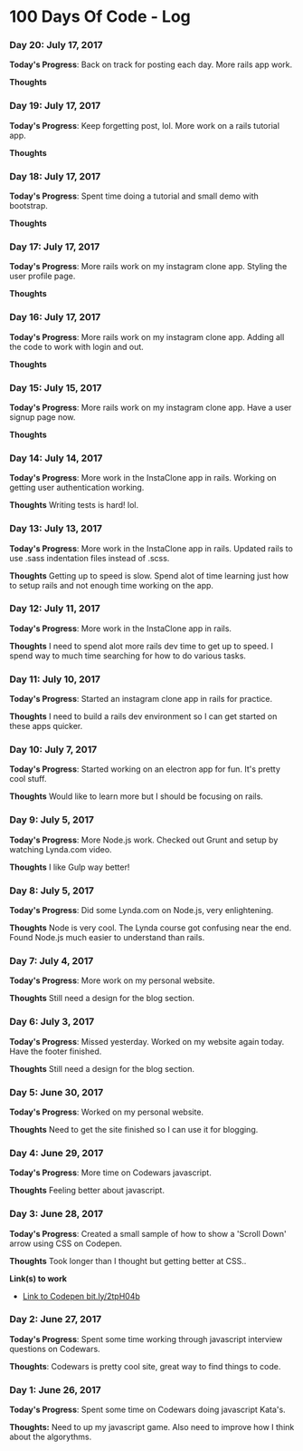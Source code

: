 # 100 Days Of Code - Log

### Day 20: July 17, 2017
**Today's Progress**: Back on track for posting each day. More rails app work.

**Thoughts**



### Day 19: July 17, 2017
**Today's Progress**: Keep forgetting post, lol. More work on a rails tutorial app.

**Thoughts**



### Day 18: July 17, 2017
**Today's Progress**: Spent time doing a tutorial and small demo with bootstrap.

**Thoughts**



### Day 17: July 17, 2017
**Today's Progress**: More rails work on my instagram clone app. Styling the user profile page.

**Thoughts**



### Day 16: July 17, 2017
**Today's Progress**: More rails work on my instagram clone app. Adding all the code to work with login and out.

**Thoughts**



### Day 15: July 15, 2017
**Today's Progress**: More rails work on my instagram clone app. Have a user signup page now.

**Thoughts**



### Day 14: July 14, 2017
**Today's Progress**: More work in the InstaClone app in rails. Working on getting user authentication working.

**Thoughts** Writing tests is hard! lol.



### Day 13: July 13, 2017
**Today's Progress**: More work in the InstaClone app in rails. Updated rails to use .sass indentation files instead of .scss.

**Thoughts** Getting up to speed is slow. Spend alot of time learning just how to setup rails and not enough time working on the app.



### Day 12: July 11, 2017
**Today's Progress**: More work in the InstaClone app in rails.

**Thoughts** I need to spend alot more rails dev time to get up to speed. I spend way to much time searching for how to do various tasks.



### Day 11: July 10, 2017
**Today's Progress**: Started an instagram clone app in rails for practice.

**Thoughts** I need to build a rails dev environment so I can get started on these apps quicker.



### Day 10: July 7, 2017
**Today's Progress**: Started working on an electron app for fun. It's pretty cool stuff.

**Thoughts** Would like to learn more but I should be focusing on rails.



### Day 9: July 5, 2017
**Today's Progress**: More Node.js work. Checked out Grunt and setup by watching Lynda.com video.

**Thoughts** I like Gulp way better!



### Day 8: July 5, 2017
**Today's Progress**: Did some Lynda.com on Node.js, very enlightening.

**Thoughts** Node is very cool. The Lynda course got confusing near the end. Found Node.js much easier to understand than rails.



### Day 7: July 4, 2017
**Today's Progress**: More work on my personal website.

**Thoughts** Still need a design for the blog section.



### Day 6: July 3, 2017
**Today's Progress**: Missed yesterday. Worked on my website again today. Have the footer finished.

**Thoughts** Still need a design for the blog section.



### Day 5: June 30, 2017
**Today's Progress**: Worked on my personal website.

**Thoughts** Need to get the site finished so I can use it for blogging.



### Day 4: June 29, 2017
**Today's Progress**: More time on Codewars javascript.

**Thoughts** Feeling better about javascript.



### Day 3: June 28, 2017
**Today's Progress**: Created a small sample of how to show a 'Scroll Down' arrow using CSS on Codepen.

**Thoughts** Took longer than I thought but getting better at CSS..

**Link(s) to work**

- [Link to Codepen bit.ly/2tpH04b](https://bit.ly/2tpH04b)



### Day 2: June 27, 2017
**Today's Progress**: Spent some time working through javascript interview questions on Codewars.

**Thoughts**: Codewars is pretty cool site, great way to find things to code.



### Day 1: June 26, 2017
**Today's Progress**: Spent some time on Codewars doing javascript Kata's.

**Thoughts:** Need to up my javascript game. Also need to improve how I think about the algorythms.
